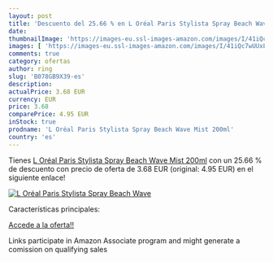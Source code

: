 ```yaml
---
layout: post
title: 'Descuento del 25.66 % en L Oréal Paris Stylista Spray Beach Wave '
date: 
thumbnailImage: 'https://images-eu.ssl-images-amazon.com/images/I/41iQc7wUUxL._SL200_.jpg'
images: [ 'https://images-eu.ssl-images-amazon.com/images/I/41iQc7wUUxL._SL200_.jpg' ]
comments: true
category: ofertas
author: ring
slug: 'B078GB9X39-es'
description:
actualPrice: 3.68 EUR
currency: EUR
price: 3.68
comparePrice: 4.95 EUR
inStock: true
prodname: 'L Oréal Paris Stylista Spray Beach Wave Mist 200ml'
country: 'es'
---
```


Tienes [L Oréal Paris Stylista Spray Beach Wave Mist 200ml](https://www.amazon.es/dp/B078GB9X39/?tag=tolees-21) con un 25.66 % de descuento con precio de oferta de 3.68 EUR (original: 4.95 EUR) en el siguiente enlace!

[![L Oréal Paris Stylista Spray Beach Wave ](https://images-eu.ssl-images-amazon.com/images/I/41iQc7wUUxL._SL200_.jpg)](https://www.amazon.es/dp/B078GB9X39/?tag=tolees-21)

Características principales:


[Accede a la oferta!!](https://www.amazon.es/dp/B078GB9X39/?tag=tolees-21)

Links participate in Amazon Associate program and might generate a comission on qualifying sales


